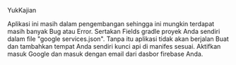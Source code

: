 YukKajian

Aplikasi ini masih dalam pengembangan sehingga ini mungkin terdapat masih banyak Bug atau Error.
Sertakan Fields gradle proyek Anda sendiri dalam file "google services.json". Tanpa itu aplikasi tidak akan berjalan
Buat dan tambahkan tempat Anda sendiri kunci api di manifes sesuai.
Aktifkan masuk Google dan masuk dengan email dari dasbor firebase Anda.
